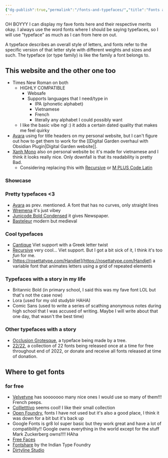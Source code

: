 ```yaml
---
{"dg-publish":true,"permalink":"/fonts-and-typefaces/","title":"Fonts and typefaces","tags":["technology","arts"],"created":"2024-04-26","updated":"2024-04-26"}
---
```



OH BOYYY I can display my fave fonts here and their respective merits okay. I always use the word fonts where I should be saying typefaces, so I will use "typeface" as much as I can from here on out.

A typeface describes an overall style of letters, and fonts refer to the specific version of that letter style with different weights and sizes and such. The typeface (or type family) is like the family a font belongs to.

## This website and the other one too

- Times New Roman on both
    - HIGHLY COMPATIBLE
	    - Websafe
	    - Supports languages that I need/type in
	         - IPA (phonetic alphabet)
	         - Vietnamese
	         - French
	         - literally any alphabet I could possibly want
     -  I like the basic vibe ngl :) it adds a certain dated quality that makes me feel quirky
- [Avara](https://velvetyne.fr/fonts/avara/) using for title headers on my personal website, but I can't figure out how to get them to work for the [[Digital Garden overhaul with Obsidian Plugin\|Digital Garden website]].
- [Xanh Mono](https://fonts.google.com/specimen/Xanh+Mono) also on personal website bc it's made for vietnamese and I think it looks really nice. Only downfall is that its readability is pretty Bad.
  - Considering replacing this with [Recursive](https://www.recursive.design/) or [M PLUS Code Latin](https://fonts.google.com/specimen/M+PLUS+Code+Latin)

### Showcase

### Pretty typefaces <3

- [Avara](https://velvetyne.fr/fonts/avara/) as prev. mentioned. A font that has no curves, only straight lines
- [Wremena](https://typefaces.temporarystate.net/preview/Wremena) it's just vibey
- [Junicode Bold Condensed](https://open-foundry.com/fonts/junicode_bold_condensed) it gives Newspaper.
- [Basteleur](https://www.velvetyne.fr/fonts/basteleur/) modern but medieval

### Cool typefaces

- [Cantique](https://velvetyne.fr/fonts/cantique/) Viet support with a Greek letter twist
- [Recursive](https://www.recursive.design/) very cool... Viet support. But I got a bit sick of it, I think it's too *fun* for me.
- [https://rosettatype.com/Handjet](https://rosettatype.com/Handjet) a variable font that animates letters using a grid of repeated elements

### Typefaces with a story in my life

- Britannic Bold (in primary school, I said this was my fave font LOL but that's not the case now)
- Lora (used for my old studyblr HAHA)
- Comic Sans (used to write a series of scathing anonymous notes during high school that I was accused of writing. Maybe I will write about that one day, that wasn't the best time)

### Other typefaces with a story

- [Occlusion Grotesque](https://bjoernkarmann.dk/project/occlution_grotesque), a typeface being made by a tree.
- [22/22](https://2222.seabellfoundry.com/), a collection of 22 fonts being released once at a time for free throughout end of 2022, or donate and receive all fonts released at time of donation.

## Where to get fonts

### for free

- [Velvetyne](https://velvetyne.fr) has sooooooo many nice ones I would use so many of them!!! French peeps.
- [Collletttivo](http://collletttivo.it/) seems cool! I like their small collection
- [Open Foundry](https://open-foundry.com/), fonts I have not used but it's also a good place, I think it was down for a bit but it's back up
- Google Fonts is gr8 lol super basic but they work great and have a lot of compatibility!! Google owns everything in the world except for the stuff Mark Zuckerberg owns!!!! HAha
- [Free Faces](https://www.freefaces.gallery/) 
- [Fontshare](https://www.fontshare.com/) by the Indian Type Foundry
- [Dirtyline Studio](https://dirtylinestudio.com/) 
